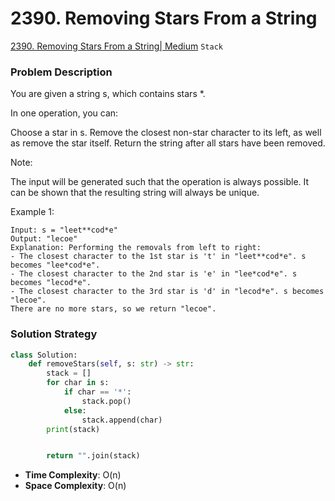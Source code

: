# 2390. Removing Stars From a String

[2390. Removing Stars From a String| Medium](https://leetcode.com/problems/removing-stars-from-a-string/description/?envType=study-plan-v2&envId=leetcode-75) `Stack` 

### Problem Description
You are given a string s, which contains stars *.

In one operation, you can:

Choose a star in s.
Remove the closest non-star character to its left, as well as remove the star itself.
Return the string after all stars have been removed.

Note:

The input will be generated such that the operation is always possible.
It can be shown that the resulting string will always be unique.

Example 1:
```
Input: s = "leet**cod*e"
Output: "lecoe"
Explanation: Performing the removals from left to right:
- The closest character to the 1st star is 't' in "leet**cod*e". s becomes "lee*cod*e".
- The closest character to the 2nd star is 'e' in "lee*cod*e". s becomes "lecod*e".
- The closest character to the 3rd star is 'd' in "lecod*e". s becomes "lecoe".
There are no more stars, so we return "lecoe".
```

### Solution Strategy
```Python
class Solution:
    def removeStars(self, s: str) -> str:
        stack = []
        for char in s:
            if char == '*':
                stack.pop()
            else:
                stack.append(char)
        print(stack)


        return "".join(stack)
```
* **Time Complexity**: O(n)
* **Space Complexity**: O(n)
